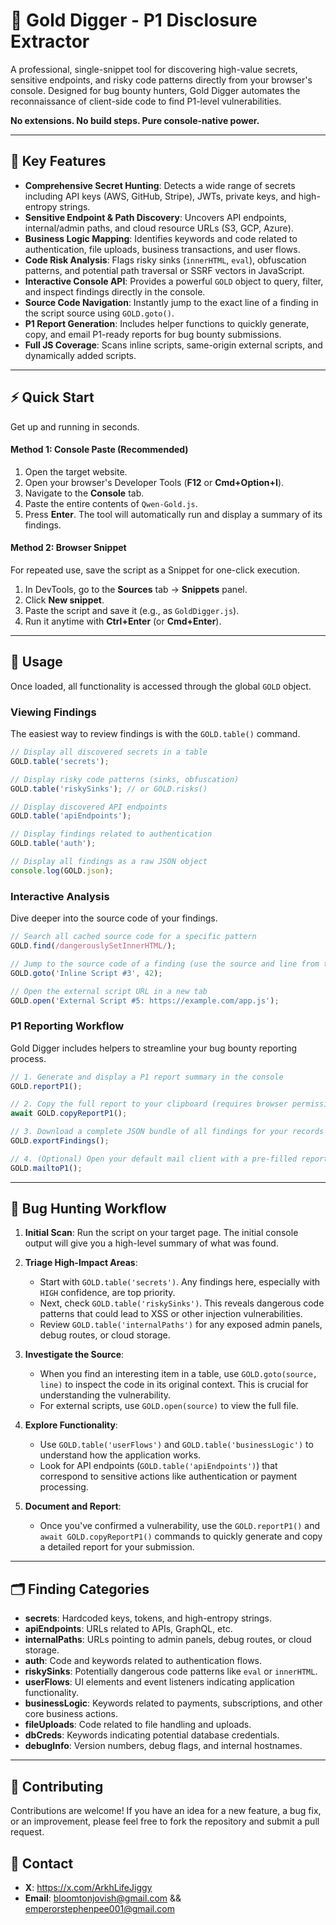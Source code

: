 # 💎 Gold Digger - P1 Disclosure Extractor

A professional, single-snippet tool for discovering high-value secrets, sensitive endpoints, and risky code patterns directly from your browser's console. Designed for bug bounty hunters, Gold Digger automates the reconnaissance of client-side code to find P1-level vulnerabilities.

**No extensions. No build steps. Pure console-native power.**

---

## 🚀 Key Features

-   **Comprehensive Secret Hunting**: Detects a wide range of secrets including API keys (AWS, GitHub, Stripe), JWTs, private keys, and high-entropy strings.
-   **Sensitive Endpoint & Path Discovery**: Uncovers API endpoints, internal/admin paths, and cloud resource URLs (S3, GCP, Azure).
-   **Business Logic Mapping**: Identifies keywords and code related to authentication, file uploads, business transactions, and user flows.
-   **Code Risk Analysis**: Flags risky sinks (`innerHTML`, `eval`), obfuscation patterns, and potential path traversal or SSRF vectors in JavaScript.
-   **Interactive Console API**: Provides a powerful `GOLD` object to query, filter, and inspect findings directly in the console.
-   **Source Code Navigation**: Instantly jump to the exact line of a finding in the script source using `GOLD.goto()`.
-   **P1 Report Generation**: Includes helper functions to quickly generate, copy, and email P1-ready reports for bug bounty submissions.
-   **Full JS Coverage**: Scans inline scripts, same-origin external scripts, and dynamically added scripts.

---

## ⚡ Quick Start

Get up and running in seconds.

#### Method 1: Console Paste (Recommended)

1.  Open the target website.
2.  Open your browser's Developer Tools (**F12** or **Cmd+Option+I**).
3.  Navigate to the **Console** tab.
4.  Paste the entire contents of `Qwen-Gold.js`.
5.  Press **Enter**. The tool will automatically run and display a summary of its findings.

#### Method 2: Browser Snippet

For repeated use, save the script as a Snippet for one-click execution.

1.  In DevTools, go to the **Sources** tab -> **Snippets** panel.
2.  Click **New snippet**.
3.  Paste the script and save it (e.g., as `GoldDigger.js`).
4.  Run it anytime with **Ctrl+Enter** (or **Cmd+Enter**).

---

## 📖 Usage

Once loaded, all functionality is accessed through the global `GOLD` object.

### Viewing Findings

The easiest way to review findings is with the `GOLD.table()` command.

```javascript
// Display all discovered secrets in a table
GOLD.table('secrets');

// Display risky code patterns (sinks, obfuscation)
GOLD.table('riskySinks'); // or GOLD.risks()

// Display discovered API endpoints
GOLD.table('apiEndpoints');

// Display findings related to authentication
GOLD.table('auth');

// Display all findings as a raw JSON object
console.log(GOLD.json);
```

### Interactive Analysis

Dive deeper into the source code of your findings.

```javascript
// Search all cached source code for a specific pattern
GOLD.find(/dangerouslySetInnerHTML/);

// Jump to the source code of a finding (use the source and line from the table)
GOLD.goto('Inline Script #3', 42);

// Open the external script URL in a new tab
GOLD.open('External Script #5: https://example.com/app.js');
```

### P1 Reporting Workflow

Gold Digger includes helpers to streamline your bug bounty reporting process.

```javascript
// 1. Generate and display a P1 report summary in the console
GOLD.reportP1();

// 2. Copy the full report to your clipboard (requires browser permission)
await GOLD.copyReportP1();

// 3. Download a complete JSON bundle of all findings for your records
GOLD.exportFindings();

// 4. (Optional) Open your default mail client with a pre-filled report template
GOLD.mailtoP1();
```

---

## 🏹 Bug Hunting Workflow

1.  **Initial Scan**: Run the script on your target page. The initial console output will give you a high-level summary of what was found.

2.  **Triage High-Impact Areas**:
    -   Start with `GOLD.table('secrets')`. Any findings here, especially with `HIGH` confidence, are top priority.
    -   Next, check `GOLD.table('riskySinks')`. This reveals dangerous code patterns that could lead to XSS or other injection vulnerabilities.
    -   Review `GOLD.table('internalPaths')` for any exposed admin panels, debug routes, or cloud storage.

3.  **Investigate the Source**:
    -   When you find an interesting item in a table, use `GOLD.goto(source, line)` to inspect the code in its original context. This is crucial for understanding the vulnerability.
    -   For external scripts, use `GOLD.open(source)` to view the full file.

4.  **Explore Functionality**:
    -   Use `GOLD.table('userFlows')` and `GOLD.table('businessLogic')` to understand how the application works.
    -   Look for API endpoints (`GOLD.table('apiEndpoints')`) that correspond to sensitive actions like authentication or payment processing.

5.  **Document and Report**:
    -   Once you've confirmed a vulnerability, use the `GOLD.reportP1()` and `await GOLD.copyReportP1()` commands to quickly generate and copy a detailed report for your submission.

---

## 🗂️ Finding Categories

-   **secrets**: Hardcoded keys, tokens, and high-entropy strings.
-   **apiEndpoints**: URLs related to APIs, GraphQL, etc.
-   **internalPaths**: URLs pointing to admin panels, debug routes, or cloud storage.
-   **auth**: Code and keywords related to authentication flows.
-   **riskySinks**: Potentially dangerous code patterns like `eval` or `innerHTML`.
-   **userFlows**: UI elements and event listeners indicating application functionality.
-   **businessLogic**: Keywords related to payments, subscriptions, and other core business actions.
-   **fileUploads**: Code related to file handling and uploads.
-   **dbCreds**: Keywords indicating potential database credentials.
-   **debugInfo**: Version numbers, debug flags, and internal hostnames.

---

## 🤝 Contributing

Contributions are welcome! If you have an idea for a new feature, a bug fix, or an improvement, please feel free to fork the repository and submit a pull request.

## 📧 Contact

-   **X**: https://x.com/ArkhLifeJiggy
-   **Email**: bloomtonjovish@gmail.com && emperorstephenpee001@gmail.com
